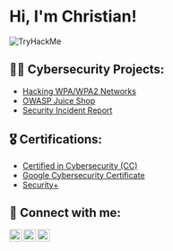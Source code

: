 <h1>Hi, I'm Christian! </h1>  <img src="https://tryhackme-badges.s3.amazonaws.com/chrisb7560.png" alt="TryHackMe">

<h2> 👨‍💻 Cybersecurity Projects:</h2>

- [Hacking WPA/WPA2 Networks](https://github.com/cabby1234/ActiveDirectoryLab)
- [OWASP Juice Shop](https://github.com/cabby1234/OWASPJuiceShop)
- [Security Incident Report](https://github.com/cabby1234/SecurityIncidentReport)

  
<h2> 🎖️ Certifications:</h2>

- [Certified in Cybersecurity (CC)](https://www.credly.com/badges/bc460df7-3f89-45d4-b35d-4955edf75bc2/linked_in_profile)
- [Google Cybersecurity Certificate](https://www.credly.com/badges/dcd95dac-1adf-4471-a886-728fd3d6b1b3/linked_in_profile)
- [Security+](https://www.credly.com/badges/62ff37d6-a60c-4ffb-80b6-e1fd422fe7b0/linked_in_profile)

<h2> 🤳 Connect with me:</h2>

[<img align="left" alt="JoshMadakor | Twitter" width="22px" src="https://cdn.jsdelivr.net/npm/simple-icons@v3/icons/twitter.svg" />][twitter]
[<img align="left" alt="JoshMadakor | LinkedIn" width="22px" src="https://cdn.jsdelivr.net/npm/simple-icons@v3/icons/linkedin.svg" />][linkedin]
[<img align="left" alt="JoshMadakor | Instagram" width="22px" src="https://cdn.jsdelivr.net/npm/simple-icons@v3/icons/instagram.svg" />][instagram]

[twitter]: https://twitter.com/c_bermudez32
[instagram]: https://www.instagram.com/cbbermudez_/
[linkedin]: https://linkedin.com/in/christianberm
